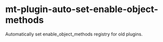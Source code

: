 # mt-plugin-auto-set-enable-object-methods
Automatically set enable_object_methods registry for old plugins.
